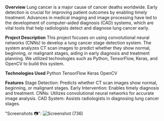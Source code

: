 **Overview**
Lung cancer is a major cause of cancer deaths worldwide. Early detection is crucial for improving patient outcomes by enabling timely treatment. Advances in medical imaging and image processing have led to the development of computer-aided diagnosis (CAD) systems, which are vital tools that help radiologists detect and diagnose lung cancer early.

**Project Description**
This project focuses on using convolutional neural networks (CNNs) to develop a lung cancer stage detection system. The system analyzes CT scan images to predict whether they show normal, beginning, or malignant stages, aiding in early diagnosis and treatment planning. We utilized technologies such as Python, TensorFlow, Keras, and OpenCV to build this system.

**Technologies Used**
Python
TensorFlow
Keras
OpenCV

**Features**
Stage Detection: Predicts whether CT scan images show normal, beginning, or malignant stages.
Early Intervention: Enables timely diagnosis and treatment.
CNNs: Utilizes convolutional neural networks for accurate image analysis.
CAD System: Assists radiologists in diagnosing lung cancer stages.

"Screenshots 📷":
![Screenshot (736)](https://github.com/user-attachments/assets/0460db99-39e1-480c-b305-bd9a60f182c2)

